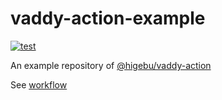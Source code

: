 # vaddy-action-example

[![test](https://github.com/higebu/vaddy-action-example/workflows/test/badge.svg)](https://github.com/higebu/vaddy-action-example/actions)

An example repository of [@higebu/vaddy-action](https://github.com/higebu/vaddy-action)

See [workflow](.github/workflows/test.yml)
